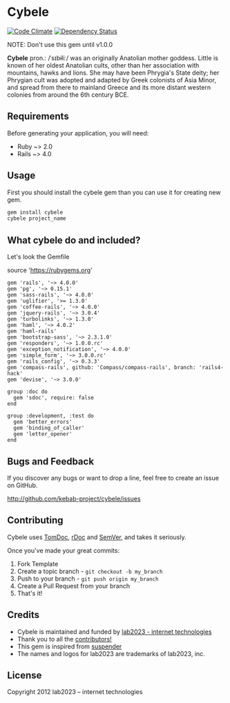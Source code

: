 # Cybele

[![Code Climate](https://codeclimate.com/github/kebab-project/cybele.png)](https://codeclimate.com/github/kebab-project/cybele)
[![Dependency Status](https://gemnasium.com/kebab-project/cybele.png)](https://gemnasium.com/kebab-project/cybele)

NOTE: Don't use this gem until v1.0.0

**Cybele** pron.: /ˈsɪbɨliː/ was an originally Anatolian mother goddess. Little is known of her oldest Anatolian cults,
other than her association with mountains, hawks and lions. She may have been Phrygia's State deity; her Phrygian cult
was adopted and adapted by Greek colonists of Asia Minor, and spread from there to mainland Greece and its more distant
western colonies from around the 6th century BCE.

## Requirements

Before generating your application, you will need:

* Ruby ~> 2.0
* Rails ~> 4.0

## Usage

First you should install the cybele gem than you can use it for creating new gem.

```ruby
gem install cybele
cybele project_name
```

## What cybele do and included?

Let's look the Gemfile

source 'https://rubygems.org'

```
gem 'rails', '~> 4.0.0'
gem 'pg', '~> 0.15.1'
gem 'sass-rails', '~> 4.0.0'
gem 'uglifier', '>= 1.3.0'
gem 'coffee-rails', '~> 4.0.0'
gem 'jquery-rails', '~> 3.0.4'
gem 'turbolinks', '~> 1.3.0'
gem 'haml', '~> 4.0.2'
gem 'haml-rails'
gem 'bootstrap-sass', '~> 2.3.1.0'
gem 'responders', '~> 1.0.0.rc'
gem 'exception_notification', '~> 4.0.0'
gem 'simple_form', '~> 3.0.0.rc'
gem 'rails_config', '~> 0.3.3'
gem 'compass-rails', github: 'Compass/compass-rails', branch: 'rails4-hack'
gem 'devise', '~> 3.0.0'

group :doc do
  gem 'sdoc', require: false
end

group :development, :test do
  gem 'better_errors'
  gem 'binding_of_caller'
  gem 'letter_opener'
end
```

## Bugs and  Feedback

If you discover any bugs or want to drop a line, feel free to create an issue on GitHub.

http://github.com/kebab-project/cybele/issues

## Contributing

Cybele uses [TomDoc](http://tomdoc.org/), [rDoc](http://rubydoc.info/gems/cybele) and [SemVer](http://semver.org/), and takes it seriously.

Once you've made your great commits:

1. Fork Template
2. Create a topic branch - `git checkout -b my_branch`
3. Push to your branch - `git push origin my_branch`
4. Create a Pull Request from your branch
5. That's it!

## Credits

- Cybele is maintained and funded by [lab2023 - internet technologies](http://lab2023.com/)
- Thank you to all the [contributors!](https://github.com/kebab-project/cybele/graphs/contributors)
- This gem is inspired from [suspender](https://github.com/thoughtbot/suspenders)
- The names and logos for lab2023 are trademarks of lab2023, inc.

## License

Copyright 2012 lab2023 – internet technologies
